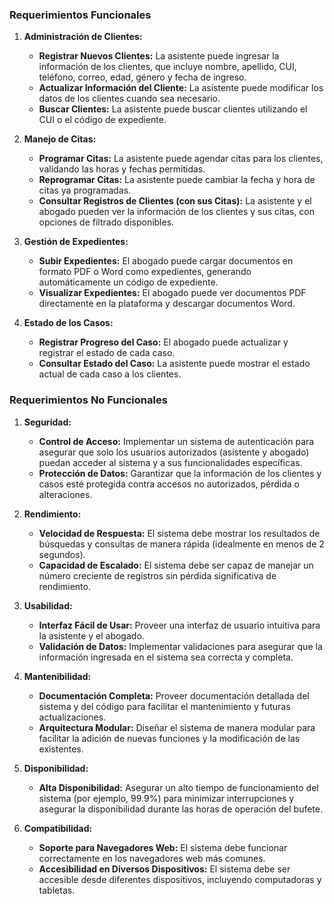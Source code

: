 ### Requerimientos Funcionales

1. **Administración de Clientes:**
   - **Registrar Nuevos Clientes:** La asistente puede ingresar la información de los clientes, que incluye nombre, apellido, CUI, teléfono, correo, edad, género y fecha de ingreso.
   - **Actualizar Información del Cliente:** La asistente puede modificar los datos de los clientes cuando sea necesario.
   - **Buscar Clientes:** La asistente puede buscar clientes utilizando el CUI o el código de expediente.

2. **Manejo de Citas:**
   - **Programar Citas:** La asistente puede agendar citas para los clientes, validando las horas y fechas permitidas.
   - **Reprogramar Citas:** La asistente puede cambiar la fecha y hora de citas ya programadas.
   - **Consultar Registros de Clientes (con sus Citas):** La asistente y el abogado pueden ver la información de los clientes y sus citas, con opciones de filtrado disponibles.

3. **Gestión de Expedientes:**
   - **Subir Expedientes:** El abogado puede cargar documentos en formato PDF o Word como expedientes, generando automáticamente un código de expediente.
   - **Visualizar Expedientes:** El abogado puede ver documentos PDF directamente en la plataforma y descargar documentos Word.

4. **Estado de los Casos:**
   - **Registrar Progreso del Caso:** El abogado puede actualizar y registrar el estado de cada caso.
   - **Consultar Estado del Caso:** La asistente puede mostrar el estado actual de cada caso a los clientes.

### Requerimientos No Funcionales

1. **Seguridad:**
   - **Control de Acceso:** Implementar un sistema de autenticación para asegurar que solo los usuarios autorizados (asistente y abogado) puedan acceder al sistema y a sus funcionalidades específicas.
   - **Protección de Datos:** Garantizar que la información de los clientes y casos esté protegida contra accesos no autorizados, pérdida o alteraciones.

2. **Rendimiento:**
   - **Velocidad de Respuesta:** El sistema debe mostrar los resultados de búsquedas y consultas de manera rápida (idealmente en menos de 2 segundos).
   - **Capacidad de Escalado:** El sistema debe ser capaz de manejar un número creciente de registros sin pérdida significativa de rendimiento.

3. **Usabilidad:**
   - **Interfaz Fácil de Usar:** Proveer una interfaz de usuario intuitiva para la asistente y el abogado.
   - **Validación de Datos:** Implementar validaciones para asegurar que la información ingresada en el sistema sea correcta y completa.

4. **Mantenibilidad:**
   - **Documentación Completa:** Proveer documentación detallada del sistema y del código para facilitar el mantenimiento y futuras actualizaciones.
   - **Arquitectura Modular:** Diseñar el sistema de manera modular para facilitar la adición de nuevas funciones y la modificación de las existentes.

5. **Disponibilidad:**
   - **Alta Disponibilidad:** Asegurar un alto tiempo de funcionamiento del sistema (por ejemplo, 99.9%) para minimizar interrupciones y asegurar la disponibilidad durante las horas de operación del bufete.

6. **Compatibilidad:**
   - **Soporte para Navegadores Web:** El sistema debe funcionar correctamente en los navegadores web más comunes.
   - **Accesibilidad en Diversos Dispositivos:** El sistema debe ser accesible desde diferentes dispositivos, incluyendo computadoras y tabletas.
